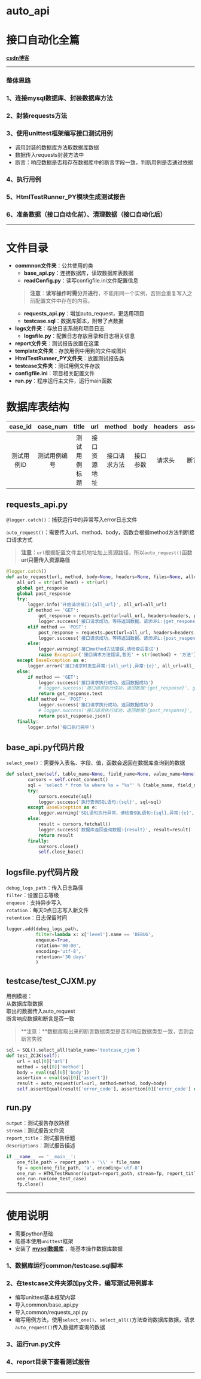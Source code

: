 # auto_api
# 接口自动化全篇

**[csdn博客](https://blog.csdn.net/qq_42795860)**

-------------------
### 整体思路

### 1、连接mysql数据库、封装数据库方法

### 2、封装requests方法

### 3、使用unittest框架编写接口测试用例

   - 调用封装的数据库方法取数据库数据
   - 数据传入requests封装方法中
   - 断言：响应数据是否和存在数据库中的断言字段一致，判断用例是否通过依据

### 4、执行用例

### 5、HtmlTestRunner_PY模块生成测试报告

### 6、准备数据（接口自动化前）、清理数据（接口自动化后）

-------------------

# 文件目录

- **commnon文件夹**：公共使用的类
    - **base_api.py**：连接数据库，读取数据库表数据
	- **readConfig.py**：读写configfile.ini文件配置信息
	> **注意**：**读写操作时需分开进行**，不能用同一个实例，否则会重复写入之前配置文件中存在的内容。
	- **requests_api.py**：增加auto_request，更适用项目
	- **testcase.sql**：数据库脚本，附带了点数据
- **logs文件夹**：存放日志系统和项目日志
	- **logsfile.py**：配置日志存放目录和日志相关信息
- **report文件夹**：测试报告放置在这里
- **template文件夹**：存放用例中用到的文件或图片
- **HtmlTestRunner_PY文件夹**：放置测试报告类
- **testcase文件夹**：测试用例文件存放
- **configfile.ini**：项目相关配置文件 
- **run.py**：程序运行主文件，运行main函数

# 数据库表结构

|case_id  |case_num   |title     |url        |method    |body   |headers|assert|status  |token      |
|:-------:|:---------:|:--------:|:---------:|:--------:|:-----:|:-----:|:----:|:------:|:---------:|
|测试用例ID|测试用例编号|测试用例标题|接口资源地址|接口请求方法|接口参数|请求头  |断言  |接口状态码|存放cookies|

## requests_api.py

`@logger.catch()`：捕获运行中的异常写入error日志文件  

`auto_request()`：需要传入url、method、body，函数会根据method方法判断接口请求方式  
> **注意：**`url`根据配置文件主机地址加上资源路径，所以`auto_request()`函数**url只需传入资源路径**  


``` python 
@logger.catch()
def auto_request(url, method, body=None, headers=None, files=None, allow_redirects=True, timeout=5):
    all_url = str(url_head) + str(url)
    global get_response
    global post_response
    try:
        logger.info('开始请求接口:{all_url}', all_url=all_url)
        if method == 'GET':
            get_response = requests.get(url=all_url, headers=headers, params=body, files=files, allow_redirects=allow_redirects, timeout=timeout)
            logger.success('接口请求成功，等待返回数据。请求URL:{get_response_url}', get_response_url=get_response.url)
        elif method == 'POST':
            post_response = requests.post(url=all_url, headers=headers, data=body, files=files, allow_redirects=allow_redirects, timeout=timeout)
            logger.success('接口请求成功，等待返回数据。请求URL:{post_response_url}', post_response_url=post_response.url)
        else:
            logger.warning('接口method方法错误,请检查后重试')
            raise Exception('接口请求方法错误,暂无' + str(method) + '方法')
    except BaseException as e:
        logger.error('接口请求时发生异常:{all_url},异常:{e}', all_url=all_url, e=e)
    else:
        if method == 'GET':
            logger.success('接口请求执行成功，返回数据成功')
            # logger.success('接口请求执行成功，返回数据:{get_response}', get_response=get_response.content)
            return get_response.text
        elif method == 'POST':
            logger.success('接口请求执行成功，返回数据成功')
            # logger.success('接口请求执行成功，返回数据:{post_response}', post_response=post_response.json())
            return post_response.json()
    finally:
        logger.info('接口执行完毕')
```

## base_api.py代码片段

`select_one()`：需要传入表名、字段、值，函数会返回在数据库查询到的数据  

``` python 
def select_one(self, table_name=None, field_name=None, value_name=None):
        cursors = self.creat_connect()
        sql = 'select * from %s where %s = "%s"' % (table_name, field_name, value_name)
        try:
            cursors.execute(sql)
            logger.success('执行查询SQL语句:{sql}', sql=sql)
        except BaseException as e:
            logger.warning('SQL语句执行异常，请检查SQL语句:{sql},异常:{e}', sql=sql, e=e)
        else:
            result = cursors.fetchall()
            logger.success('数据库返回查询数据:{result}', result=result)
            return result
        finally:
            cursors.close()
            self.close_base()
```

## logsfile.py代码片段

`debug_logs_path`：传入日志路径  
`filter`：设置日志等级  
`enqueue`：支持异步写入  
`rotation`：每天0点日志写入新文件  
`retention`：日志保留时间

```python 
logger.add(debug_logs_path,
           filter=lambda x: x['level'].name == 'DEBUG',
           enqueue=True,
           rotation='00:00',
           encoding='utf-8',
           retention='30 days'
           )
```

## testcase/test_CJXM.py

用例模板：  
从数据库取数据  
取出的数据传入auto_request  
断言响应数据和断言是否一致  
> **注意：**数据库取出来的断言数据类型是否和响应数据类型一致，否则会断言失败

```python 
sql = SQL().select_all(table_name='testcase_cjxm')
def test_ZCJK(self):
    url = sql[0]['url']
    method = sql[0]['method']
    body = eval(sql[0]['body'])
    assertion = eval(sql[0]['assert'])
    result = auto_request(url=url, method=method, body=body)
    self.assertEqual(result['error_code'], assertion[0]['error_code'] or assertion[1]['error_code'])
```

## run.py

`output`：测试报告存放路径  
`stream`：测试报告文件流  
`report_title`：测试报告标题  
`descriptions`：测试报告描述

``` python 
if __name__ == '__main__':
    one_file_path = report_path + '\\' + file_name
    fp = open(one_file_path, 'a', encoding='utf-8')
    one_run = HTMLTestRunner(output=report_path, stream=fp, report_title='测试报告', descriptions='用例执行情况')
    one_run.run(one_test_case)
    fp.close()
```

-------------------
# 使用说明

- 需要python基础  
- 能基本使用`unittest`框架
- 安装了 **[mysql数据库](https://dev.mysql.com/downloads/mysql/)** ，能基本操作数据库数据  

### 1、数据库运行common/testcase.sql脚本  
### 2、在testcase文件夹添加py文件，编写测试用例脚本
   - 编写unittest基本框架内容  
   - 导入common/base_api.py  
   - 导入common/requests_api.py  
   - 编写用例方法，使用`select_one()`、`select_all()`方法查询数据库数据，请求`auto_request()`传入数据库查询的数据
### 3、运行run.py文件  
### 4、report目录下查看测试报告
-------------------